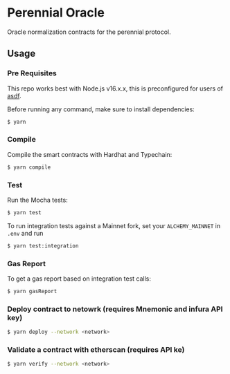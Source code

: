 # Perennial Oracle

Oracle normalization contracts for the perennial protocol.

## Usage

### Pre Requisites

This repo works best with Node.js v16.x.x, this is preconfigured for users of [asdf](https://asdf-vm.com/).

Before running any command, make sure to install dependencies:

```sh
$ yarn
```

### Compile

Compile the smart contracts with Hardhat and Typechain:

```sh
$ yarn compile
```

### Test

Run the Mocha tests:

```sh
$ yarn test
```

To run integration tests against a Mainnet fork, set your `ALCHEMY_MAINNET` in `.env` and run

```sh
$ yarn test:integration
```

### Gas Report

To get a gas report based on integration test calls:

```sh
$ yarn gasReport
```

### Deploy contract to netowrk (requires Mnemonic and infura API key)

```sh
$ yarn deploy --network <network>
```

### Validate a contract with etherscan (requires API ke)

```sh
$ yarn verify --network <network>
```

